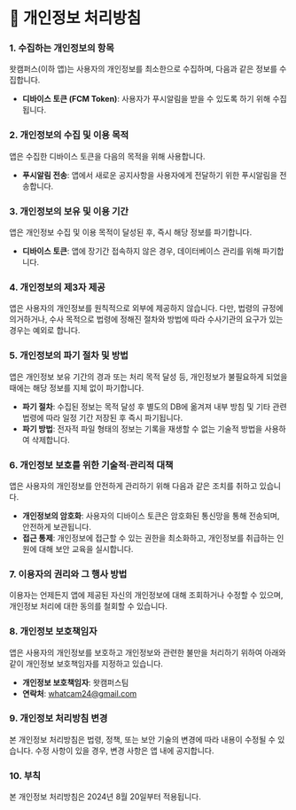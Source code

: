 # 📝 개인정보 처리방침

### 1. 수집하는 개인정보의 항목

왓캠퍼스(이하 앱)는 사용자의 개인정보를 최소한으로 수집하며, 다음과 같은 정보를 수집합니다.

- **디바이스 토큰 (FCM Token)**: 사용자가 푸시알림을 받을 수 있도록 하기 위해 수집됩니다.

### 2. 개인정보의 수집 및 이용 목적

앱은 수집한 디바이스 토큰을 다음의 목적을 위해 사용합니다.

- **푸시알림 전송**: 앱에서 새로운 공지사항을 사용자에게 전달하기 위한 푸시알림을 전송합니다.

### 3. 개인정보의 보유 및 이용 기간

앱은 개인정보 수집 및 이용 목적이 달성된 후, 즉시 해당 정보를 파기합니다.

- **디바이스 토큰**: 앱에 장기간 접속하지 않은 경우, 데이터베이스 관리를 위해 파기합니다.

### 4. 개인정보의 제3자 제공

앱은 사용자의 개인정보를 원칙적으로 외부에 제공하지 않습니다. 다만, 법령의 규정에 의거하거나, 수사 목적으로 법령에 정해진 절차와 방법에 따라 수사기관의 요구가 있는 경우는 예외로 합니다.

### 5. 개인정보의 파기 절차 및 방법

앱은 개인정보 보유 기간의 경과 또는 처리 목적 달성 등, 개인정보가 불필요하게 되었을 때에는 해당 정보를 지체 없이 파기합니다.

- **파기 절차**: 수집된 정보는 목적 달성 후 별도의 DB에 옮겨져 내부 방침 및 기타 관련 법령에 따라 일정 기간 저장된 후 즉시 파기됩니다.
- **파기 방법**: 전자적 파일 형태의 정보는 기록을 재생할 수 없는 기술적 방법을 사용하여 삭제합니다.

### 6. 개인정보 보호를 위한 기술적·관리적 대책

앱은 사용자의 개인정보를 안전하게 관리하기 위해 다음과 같은 조치를 취하고 있습니다.

- **개인정보의 암호화**: 사용자의 디바이스 토큰은 암호화된 통신망을 통해 전송되며, 안전하게 보관됩니다.
- **접근 통제**: 개인정보에 접근할 수 있는 권한을 최소화하고, 개인정보를 취급하는 인원에 대해 보안 교육을 실시합니다.

### 7. 이용자의 권리와 그 행사 방법

이용자는 언제든지 앱에 제공된 자신의 개인정보에 대해 조회하거나 수정할 수 있으며, 개인정보 처리에 대한 동의를 철회할 수 있습니다.

### 8. 개인정보 보호책임자

앱은 사용자의 개인정보를 보호하고 개인정보와 관련한 불만을 처리하기 위하여 아래와 같이 개인정보 보호책임자를 지정하고 있습니다.

- **개인정보 보호책임자**: 왓캠퍼스팀
- **연락처**: whatcam24@gmail.com

### 9. 개인정보 처리방침 변경

본 개인정보 처리방침은 법령, 정책, 또는 보안 기술의 변경에 따라 내용이 수정될 수 있습니다. 수정 사항이 있을 경우, 변경 사항은 앱 내에 공지합니다.

### 10. 부칙

본 개인정보 처리방침은 2024년 8월 20일부터 적용됩니다.

